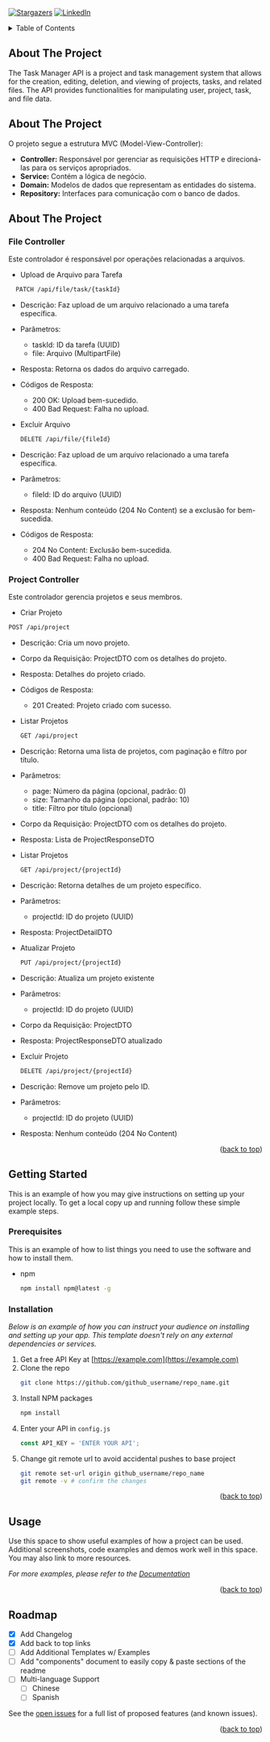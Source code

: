 
<a id="readme-top"></a>

[![Stargazers][stars-shield]][stars-url]
[![LinkedIn][linkedin-shield]][linkedin-url]



<!-- TABLE OF CONTENTS -->
<details>
  <summary>Table of Contents</summary>
  <ol>
    <li>
      <a href="#about-the-project">About The Project</a>
    </li>
    <li>
      <a href="#getting-started">Getting Started</a>
      <ul>
        <li><a href="#prerequisites">Prerequisites</a></li>
        <li><a href="#installation">Installation</a></li>
      </ul>
    </li>
    <li><a href="#usage">Usage</a></li>
    <li><a href="#roadmap">Roadmap</a></li>
    <li><a href="#contributing">Contributing</a></li>
    <li><a href="#license">License</a></li>
    <li><a href="#contact">Contact</a></li>
    <li><a href="#acknowledgments">Acknowledgments</a></li>
  </ol>
</details>



<!-- ABOUT THE PROJECT -->
## About The Project


The Task Manager API is a project and task management system that allows for the creation, editing, deletion, and viewing of projects, tasks, and related files. The API provides functionalities for manipulating user, project, task, and file data.

## About The Project
O projeto segue a estrutura MVC (Model-View-Controller):
* __Controller:__ Responsável por gerenciar as requisições HTTP e direcioná-las para os serviços apropriados.
* __Service:__ Contém a lógica de negócio.
* __Domain:__ Modelos de dados que representam as entidades do sistema.
* __Repository:__ Interfaces para comunicação com o banco de dados.

## About The Project

### File Controller
Este controlador é responsável por operações relacionadas a arquivos.

* Upload de Arquivo para Tarefa
  
```sh
  PATCH /api/file/task/{taskId}
  ```
* Descrição: Faz upload de um arquivo relacionado a uma tarefa específica.
* Parâmetros:
  * taskId: ID da tarefa (UUID)
  * file: Arquivo (MultipartFile)
* Resposta: Retorna os dados do arquivo carregado.
* Códigos de Resposta:
  * 200 OK: Upload bem-sucedido.
  * 400 Bad Request: Falha no upload.

* Excluir Arquivo
  
  ```sh
  DELETE /api/file/{fileId}
  ```

* Descrição: Faz upload de um arquivo relacionado a uma tarefa específica.
* Parâmetros:
  * fileId: ID do arquivo (UUID)
* Resposta: Nenhum conteúdo (204 No Content) se a exclusão for bem-sucedida.
* Códigos de Resposta:
  * 204 No Content: Exclusão bem-sucedida.
  * 400 Bad Request: Falha no upload.

### Project Controller
Este controlador gerencia projetos e seus membros.

* Criar Projeto

```sh
POST /api/project
```

* Descrição: Cria um novo projeto.
* Corpo da Requisição: ProjectDTO com os detalhes do projeto.
* Resposta: Detalhes do projeto criado.
* Códigos de Resposta:
  * 201 Created: Projeto criado com sucesso.

* Listar Projetos
  
  ```sh
  GET /api/project
  ```

* Descrição: Retorna uma lista de projetos, com paginação e filtro por título.
* Parâmetros:
  * page: Número da página (opcional, padrão: 0)
  * size: Tamanho da página (opcional, padrão: 10)
  * title: Filtro por título (opcional)
* Corpo da Requisição: ProjectDTO com os detalhes do projeto.
* Resposta: Lista de ProjectResponseDTO

* Listar Projetos
  
  ```sh
  GET /api/project/{projectId}
  ```

* Descrição: Retorna detalhes de um projeto específico.
* Parâmetros:
  * projectId: ID do projeto (UUID)
* Resposta: ProjectDetailDTO

* Atualizar Projeto
  
  ```sh
  PUT /api/project/{projectId}
  ```

* Descrição: Atualiza um projeto existente
* Parâmetros:
  * projectId: ID do projeto (UUID)
* Corpo da Requisição: ProjectDTO
* Resposta: ProjectResponseDTO atualizado

* Excluir Projeto
  
  ```sh
  DELETE /api/project/{projectId}
  ```

* Descrição: Remove um projeto pelo ID.
* Parâmetros:
  * projectId: ID do projeto (UUID)
* Resposta: Nenhum conteúdo (204 No Content)

<p align="right">(<a href="#readme-top">back to top</a>)</p>


<!-- GETTING STARTED -->
## Getting Started

This is an example of how you may give instructions on setting up your project locally.
To get a local copy up and running follow these simple example steps.

### Prerequisites

This is an example of how to list things you need to use the software and how to install them.
* npm
  ```sh
  npm install npm@latest -g
  ```

### Installation

_Below is an example of how you can instruct your audience on installing and setting up your app. This template doesn't rely on any external dependencies or services._

1. Get a free API Key at [https://example.com](https://example.com)
2. Clone the repo
   ```sh
   git clone https://github.com/github_username/repo_name.git
   ```
3. Install NPM packages
   ```sh
   npm install
   ```
4. Enter your API in `config.js`
   ```js
   const API_KEY = 'ENTER YOUR API';
   ```
5. Change git remote url to avoid accidental pushes to base project
   ```sh
   git remote set-url origin github_username/repo_name
   git remote -v # confirm the changes
   ```

<p align="right">(<a href="#readme-top">back to top</a>)</p>



<!-- USAGE EXAMPLES -->
## Usage

Use this space to show useful examples of how a project can be used. Additional screenshots, code examples and demos work well in this space. You may also link to more resources.

_For more examples, please refer to the [Documentation](https://example.com)_

<p align="right">(<a href="#readme-top">back to top</a>)</p>



<!-- ROADMAP -->
## Roadmap

- [x] Add Changelog
- [x] Add back to top links
- [ ] Add Additional Templates w/ Examples
- [ ] Add "components" document to easily copy & paste sections of the readme
- [ ] Multi-language Support
    - [ ] Chinese
    - [ ] Spanish

See the [open issues](https://github.com/othneildrew/Best-README-Template/issues) for a full list of proposed features (and known issues).

<p align="right">(<a href="#readme-top">back to top</a>)</p>





<!-- MARKDOWN LINKS & IMAGES -->
<!-- https://www.markdownguide.org/basic-syntax/#reference-style-links -->
[contributors-shield]: https://img.shields.io/github/contributors/othneildrew/Best-README-Template.svg?style=for-the-badge
[contributors-url]: https://github.com/othneildrew/Best-README-Template/graphs/contributors
[forks-shield]: https://img.shields.io/github/forks/othneildrew/Best-README-Template.svg?style=for-the-badge
[forks-url]: https://github.com/othneildrew/Best-README-Template/network/members
[stars-shield]: https://img.shields.io/github/stars/othneildrew/Best-README-Template.svg?style=for-the-badge
[stars-url]: https://github.com/othneildrew/Best-README-Template/stargazers
[issues-shield]: https://img.shields.io/github/issues/othneildrew/Best-README-Template.svg?style=for-the-badge
[issues-url]: https://github.com/othneildrew/Best-README-Template/issues
[license-shield]: https://img.shields.io/github/license/othneildrew/Best-README-Template.svg?style=for-the-badge
[license-url]: https://github.com/othneildrew/Best-README-Template/blob/master/LICENSE.txt
[linkedin-shield]: https://img.shields.io/badge/-LinkedIn-black.svg?style=for-the-badge&logo=linkedin&colorB=555
[linkedin-url]: https://www.linkedin.com/in/davi-brantes/
[product-screenshot]: images/screenshot.png
[Next.js]: https://img.shields.io/badge/next.js-000000?style=for-the-badge&logo=nextdotjs&logoColor=white
[Next-url]: https://nextjs.org/
[React.js]: https://img.shields.io/badge/React-20232A?style=for-the-badge&logo=react&logoColor=61DAFB
[React-url]: https://reactjs.org/
[Vue.js]: https://img.shields.io/badge/Vue.js-35495E?style=for-the-badge&logo=vuedotjs&logoColor=4FC08D
[Vue-url]: https://vuejs.org/
[Angular.io]: https://img.shields.io/badge/Angular-DD0031?style=for-the-badge&logo=angular&logoColor=white
[Angular-url]: https://angular.io/
[Svelte.dev]: https://img.shields.io/badge/Svelte-4A4A55?style=for-the-badge&logo=svelte&logoColor=FF3E00
[Svelte-url]: https://svelte.dev/
[Laravel.com]: https://img.shields.io/badge/Laravel-FF2D20?style=for-the-badge&logo=laravel&logoColor=white
[Laravel-url]: https://laravel.com
[Bootstrap.com]: https://img.shields.io/badge/Bootstrap-563D7C?style=for-the-badge&logo=bootstrap&logoColor=white
[Bootstrap-url]: https://getbootstrap.com
[JQuery.com]: https://img.shields.io/badge/jQuery-0769AD?style=for-the-badge&logo=jquery&logoColor=white
[JQuery-url]: https://jquery.com 
